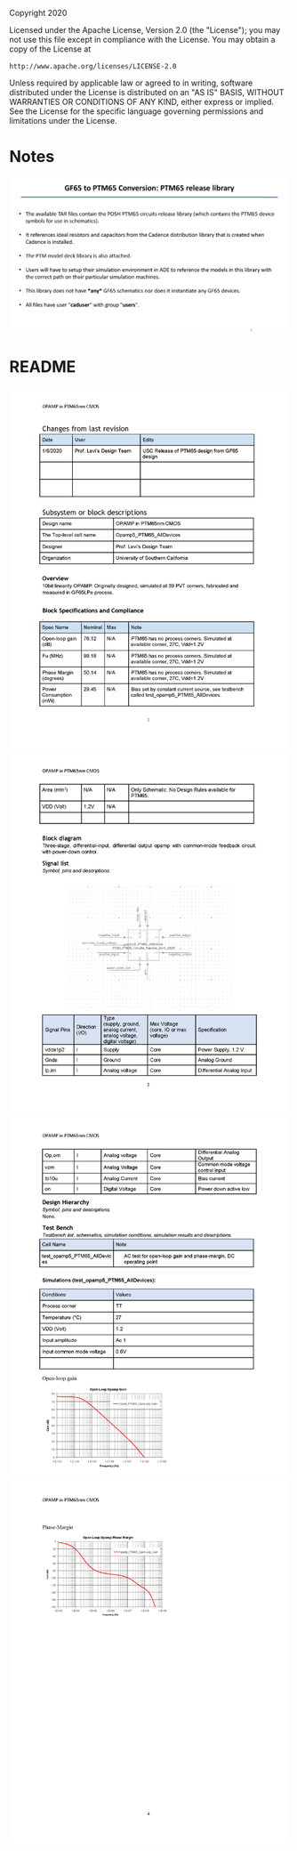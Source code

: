 Copyright 2020

Licensed under the Apache License, Version 2.0 (the "License");
you may not use this file except in compliance with the License.
You may obtain a copy of the License at

    http://www.apache.org/licenses/LICENSE-2.0

Unless required by applicable law or agreed to in writing, software
distributed under the License is distributed on an "AS IS" BASIS,
WITHOUT WARRANTIES OR CONDITIONS OF ANY KIND, either express or implied.
See the License for the specific language governing permissions and
limitations under the License.

# Notes
<img src="Documentation/images/PTM65_Jan6_2020_Notes.png">

# README
<img src="Documentation/images/OPAMP_in_PTM 65nm_v1_Page_1.png">
<img src="Documentation/images/OPAMP_in_PTM 65nm_v1_Page_2.png">
<img src="Documentation/images/OPAMP_in_PTM 65nm_v1_Page_3.png">
<img src="Documentation/images/OPAMP_in_PTM 65nm_v1_Page_4.png">

